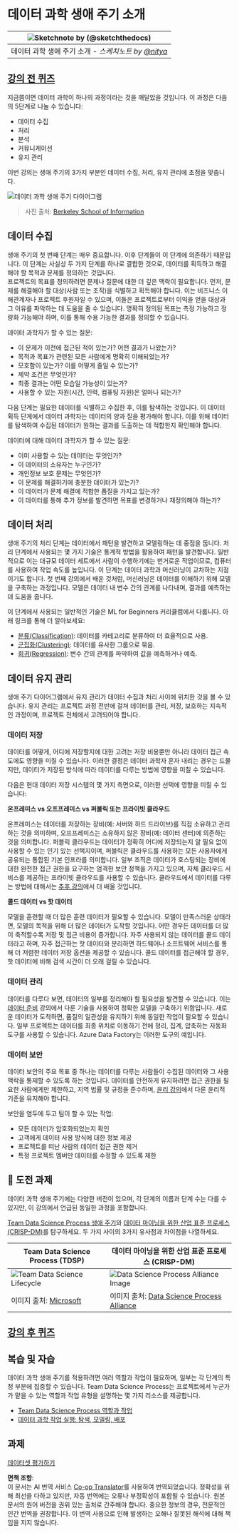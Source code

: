 <!--
CO_OP_TRANSLATOR_METADATA:
{
  "original_hash": "c368f8f2506fe56bca0f7be05c4eb71d",
  "translation_date": "2025-08-24T13:18:54+00:00",
  "source_file": "4-Data-Science-Lifecycle/14-Introduction/README.md",
  "language_code": "ko"
}
-->
# 데이터 과학 생애 주기 소개

|![ Sketchnote by [(@sketchthedocs)](https://sketchthedocs.dev) ](../../sketchnotes/14-DataScience-Lifecycle.png)|
|:---:|
| 데이터 과학 생애 주기 소개 - _스케치노트 by [@nitya](https://twitter.com/nitya)_ |

## [강의 전 퀴즈](https://red-water-0103e7a0f.azurestaticapps.net/quiz/26)

지금쯤이면 데이터 과학이 하나의 과정이라는 것을 깨달았을 것입니다. 이 과정은 다음의 5단계로 나눌 수 있습니다:

- 데이터 수집
- 처리
- 분석
- 커뮤니케이션
- 유지 관리

이번 강의는 생애 주기의 3가지 부분인 데이터 수집, 처리, 유지 관리에 초점을 맞춥니다.

![데이터 과학 생애 주기 다이어그램](../../../../4-Data-Science-Lifecycle/14-Introduction/images/data-science-lifecycle.jpg)  
> 사진 출처: [Berkeley School of Information](https://ischoolonline.berkeley.edu/data-science/what-is-data-science/)

## 데이터 수집

생애 주기의 첫 번째 단계는 매우 중요합니다. 이후 단계들이 이 단계에 의존하기 때문입니다. 이 단계는 사실상 두 가지 단계를 하나로 결합한 것으로, 데이터를 획득하고 해결해야 할 목적과 문제를 정의하는 것입니다.  
프로젝트의 목표를 정의하려면 문제나 질문에 대한 더 깊은 맥락이 필요합니다. 먼저, 문제를 해결해야 할 대상(사람 또는 조직)을 식별하고 획득해야 합니다. 이는 비즈니스 이해관계자나 프로젝트 후원자일 수 있으며, 이들은 프로젝트로부터 이익을 얻을 대상과 그 이유를 파악하는 데 도움을 줄 수 있습니다. 명확히 정의된 목표는 측정 가능하고 정량화 가능해야 하며, 이를 통해 수용 가능한 결과를 정의할 수 있습니다.

데이터 과학자가 할 수 있는 질문:
- 이 문제가 이전에 접근된 적이 있는가? 어떤 결과가 나왔는가?
- 목적과 목표가 관련된 모든 사람에게 명확히 이해되었는가?
- 모호함이 있는가? 이를 어떻게 줄일 수 있는가?
- 제약 조건은 무엇인가?
- 최종 결과는 어떤 모습일 가능성이 있는가?
- 사용할 수 있는 자원(시간, 인력, 컴퓨팅 자원)은 얼마나 되는가?

다음 단계는 필요한 데이터를 식별하고 수집한 후, 이를 탐색하는 것입니다. 이 데이터 획득 단계에서 데이터 과학자는 데이터의 양과 질을 평가해야 합니다. 이를 위해 데이터를 탐색하여 수집된 데이터가 원하는 결과를 도출하는 데 적합한지 확인해야 합니다.

데이터에 대해 데이터 과학자가 할 수 있는 질문:
- 이미 사용할 수 있는 데이터는 무엇인가?
- 이 데이터의 소유자는 누구인가?
- 개인정보 보호 문제는 무엇인가?
- 이 문제를 해결하기에 충분한 데이터가 있는가?
- 이 데이터가 문제 해결에 적합한 품질을 가지고 있는가?
- 이 데이터를 통해 추가 정보를 발견하면 목표를 변경하거나 재정의해야 하는가?

## 데이터 처리

생애 주기의 처리 단계는 데이터에서 패턴을 발견하고 모델링하는 데 중점을 둡니다. 처리 단계에서 사용되는 몇 가지 기술은 통계적 방법을 활용하여 패턴을 발견합니다. 일반적으로 이는 대규모 데이터 세트에서 사람이 수행하기에는 번거로운 작업이므로, 컴퓨터를 사용하여 작업 속도를 높입니다. 이 단계는 데이터 과학과 머신러닝이 교차하는 지점이기도 합니다. 첫 번째 강의에서 배운 것처럼, 머신러닝은 데이터를 이해하기 위해 모델을 구축하는 과정입니다. 모델은 데이터 내 변수 간의 관계를 나타내며, 결과를 예측하는 데 도움을 줍니다.

이 단계에서 사용되는 일반적인 기술은 ML for Beginners 커리큘럼에서 다룹니다. 아래 링크를 통해 더 알아보세요:

- [분류(Classification)](https://github.com/microsoft/ML-For-Beginners/tree/main/4-Classification): 데이터를 카테고리로 분류하여 더 효율적으로 사용.
- [군집화(Clustering)](https://github.com/microsoft/ML-For-Beginners/tree/main/5-Clustering): 데이터를 유사한 그룹으로 묶음.
- [회귀(Regression)](https://github.com/microsoft/ML-For-Beginners/tree/main/2-Regression): 변수 간의 관계를 파악하여 값을 예측하거나 예측.

## 데이터 유지 관리

생애 주기 다이어그램에서 유지 관리가 데이터 수집과 처리 사이에 위치한 것을 볼 수 있습니다. 유지 관리는 프로젝트 과정 전반에 걸쳐 데이터를 관리, 저장, 보호하는 지속적인 과정이며, 프로젝트 전체에서 고려되어야 합니다.

### 데이터 저장

데이터를 어떻게, 어디에 저장할지에 대한 고려는 저장 비용뿐만 아니라 데이터 접근 속도에도 영향을 미칠 수 있습니다. 이러한 결정은 데이터 과학자 혼자 내리는 경우는 드물지만, 데이터가 저장된 방식에 따라 데이터를 다루는 방법에 영향을 미칠 수 있습니다.

다음은 현대 데이터 저장 시스템의 몇 가지 측면으로, 이러한 선택에 영향을 미칠 수 있습니다:

**온프레미스 vs 오프프레미스 vs 퍼블릭 또는 프라이빗 클라우드**

온프레미스는 데이터를 저장하는 장비(예: 서버와 하드 드라이브)를 직접 소유하고 관리하는 것을 의미하며, 오프프레미스는 소유하지 않은 장비(예: 데이터 센터)에 의존하는 것을 의미합니다. 퍼블릭 클라우드는 데이터가 정확히 어디에 저장되는지 알 필요 없이 사용할 수 있는 인기 있는 선택지이며, 퍼블릭은 클라우드를 사용하는 모든 사용자에게 공유되는 통합된 기본 인프라를 의미합니다. 일부 조직은 데이터가 호스팅되는 장비에 대한 완전한 접근 권한을 요구하는 엄격한 보안 정책을 가지고 있으며, 자체 클라우드 서비스를 제공하는 프라이빗 클라우드를 사용할 수 있습니다. 클라우드에서 데이터를 다루는 방법에 대해서는 [추후 강의](https://github.com/microsoft/Data-Science-For-Beginners/tree/main/5-Data-Science-In-Cloud)에서 더 배울 것입니다.

**콜드 데이터 vs 핫 데이터**

모델을 훈련할 때 더 많은 훈련 데이터가 필요할 수 있습니다. 모델이 만족스러운 상태라면, 모델의 목적을 위해 더 많은 데이터가 도착할 것입니다. 어떤 경우든 데이터를 더 많이 축적할수록 저장 및 접근 비용이 증가합니다. 자주 사용되지 않는 데이터를 콜드 데이터라고 하며, 자주 접근하는 핫 데이터와 분리하면 하드웨어나 소프트웨어 서비스를 통해 더 저렴한 데이터 저장 옵션을 제공할 수 있습니다. 콜드 데이터를 접근해야 할 경우, 핫 데이터에 비해 검색 시간이 더 오래 걸릴 수 있습니다.

### 데이터 관리

데이터를 다루다 보면, 데이터의 일부를 정리해야 할 필요성을 발견할 수 있습니다. 이는 [데이터 준비](https://github.com/microsoft/Data-Science-For-Beginners/tree/main/2-Working-With-Data/08-data-preparation) 강의에서 다룬 기술을 사용하여 정확한 모델을 구축하기 위함입니다. 새로운 데이터가 도착하면, 품질의 일관성을 유지하기 위해 동일한 작업이 필요할 수 있습니다. 일부 프로젝트는 데이터를 최종 위치로 이동하기 전에 정리, 집계, 압축하는 자동화 도구를 사용할 수 있습니다. Azure Data Factory는 이러한 도구의 예입니다.

### 데이터 보안

데이터 보안의 주요 목표 중 하나는 데이터를 다루는 사람들이 수집된 데이터와 그 사용 맥락을 통제할 수 있도록 하는 것입니다. 데이터를 안전하게 유지하려면 접근 권한을 필요한 사람에게만 제한하고, 지역 법률 및 규정을 준수하며, [윤리 강의](https://github.com/microsoft/Data-Science-For-Beginners/tree/main/1-Introduction/02-ethics)에서 다룬 윤리적 기준을 유지해야 합니다.

보안을 염두에 두고 팀이 할 수 있는 작업:
- 모든 데이터가 암호화되었는지 확인
- 고객에게 데이터 사용 방식에 대한 정보 제공
- 프로젝트를 떠난 사람의 데이터 접근 권한 제거
- 특정 프로젝트 멤버만 데이터를 수정할 수 있도록 제한

## 🚀 도전 과제

데이터 과학 생애 주기에는 다양한 버전이 있으며, 각 단계의 이름과 단계 수는 다를 수 있지만, 이 강의에서 언급된 동일한 과정을 포함합니다.

[Team Data Science Process 생애 주기](https://docs.microsoft.com/en-us/azure/architecture/data-science-process/lifecycle)와 [데이터 마이닝을 위한 산업 표준 프로세스(CRISP-DM)](https://www.datascience-pm.com/crisp-dm-2/)를 탐구하세요. 두 가지 사이의 3가지 유사점과 차이점을 나열하세요.

|Team Data Science Process (TDSP)|데이터 마이닝을 위한 산업 표준 프로세스 (CRISP-DM)|
|--|--|
|![Team Data Science Lifecycle](../../../../4-Data-Science-Lifecycle/14-Introduction/images/tdsp-lifecycle2.png) | ![Data Science Process Alliance Image](../../../../4-Data-Science-Lifecycle/14-Introduction/images/CRISP-DM.png) |
| 이미지 출처: [Microsoft](https://docs.microsoft.comazure/architecture/data-science-process/lifecycle) | 이미지 출처: [Data Science Process Alliance](https://www.datascience-pm.com/crisp-dm-2/) |

## [강의 후 퀴즈](https://red-water-0103e7a0f.azurestaticapps.net/quiz/27)

## 복습 및 자습

데이터 과학 생애 주기를 적용하려면 여러 역할과 작업이 필요하며, 일부는 각 단계의 특정 부분에 집중할 수 있습니다. Team Data Science Process는 프로젝트에서 누군가가 맡을 수 있는 역할과 작업 유형을 설명하는 몇 가지 리소스를 제공합니다.

* [Team Data Science Process 역할과 작업](https://docs.microsoft.com/en-us/azure/architecture/data-science-process/roles-tasks)  
* [데이터 과학 작업 실행: 탐색, 모델링, 배포](https://docs.microsoft.com/en-us/azure/architecture/data-science-process/execute-data-science-tasks)

## 과제

[데이터셋 평가하기](assignment.md)

**면책 조항**:  
이 문서는 AI 번역 서비스 [Co-op Translator](https://github.com/Azure/co-op-translator)를 사용하여 번역되었습니다. 정확성을 위해 최선을 다하고 있지만, 자동 번역에는 오류나 부정확성이 포함될 수 있습니다. 원본 문서의 원어 버전을 권위 있는 출처로 간주해야 합니다. 중요한 정보의 경우, 전문적인 인간 번역을 권장합니다. 이 번역 사용으로 인해 발생하는 오해나 잘못된 해석에 대해 책임을 지지 않습니다.